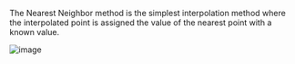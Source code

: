 The Nearest Neighbor method is the simplest interpolation method where the interpolated point is assigned the value of the nearest point with a known value.

![image](https://github.com/lazicsasalaki/NearestNeighbor/assets/3262810/e5e2239c-ab0a-4fdb-b4e2-97e2244eb173)
